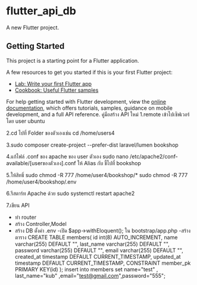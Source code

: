 # flutter_api_db

A new Flutter project.

## Getting Started

This project is a starting point for a Flutter application.

A few resources to get you started if this is your first Flutter project:

- [Lab: Write your first Flutter app](https://docs.flutter.dev/get-started/codelab)
- [Cookbook: Useful Flutter samples](https://docs.flutter.dev/cookbook)

For help getting started with Flutter development, view the
[online documentation](https://docs.flutter.dev/), which offers tutorials,
samples, guidance on mobile development, and a full API reference.
คู่มือสร้าง API ใหม่
1.remote เข้าไปเซิฟเวอร์โดย user ubuntu

2.cd ไปที่ Folder ของตัวเองเช่น cd /home/users4

3.sudo composer create-project --prefer-dist laravel/lumen bookshop

4.แก้ไฟล์ .conf ของ apache ของ user ตัวเอง sudo nano /etc/apache2/conf-available/[userของตัวเอง].conf ให้ Alias กับ <Directory> ชี้ไปที่ bookshop

5.ให้สิทธิ์  sudo chmod -R 777 /home/user4/bookshop/*
	sudo chmod -R 777 /home/user4/bookshop/.env

6.รีสตาร์ท Apache ด้วย sudo systemctl restart apache2

7.เขียน API 
  - ทำ router
  - สร้าง Controller,Model
  - สร้าง DB ตั้งค่า .env 
    -เปิด $app->withEloquent(); ใน bootstrap/app.php
  -สร้างตาราง
	CREATE TABLE members(
		id int(8) AUTO_INCREMENT,
    		name varchar(255) DEFAULT "",
    		last_name varchar(255) DEFAULT "",
    		password varchar(255) DEFAULT "",
    		email varchar(255) DEFAULT "",
    		created_at timestamp DEFAULT CURRENT_TIMESTAMP,
		updated_at timestamp DEFAULT CURRENT_TIMESTAMP,
		CONSTRAINT member_pk PRIMARY KEY(id)
	);
	insert into members set name="test" , last_name="kub" ,email="test@gmail.com",password="555";
